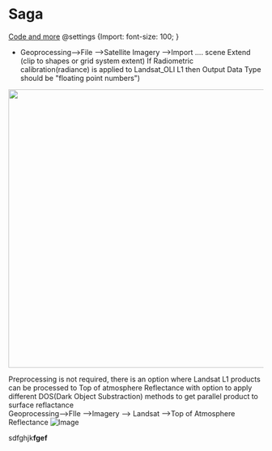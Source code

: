 # Saga

[Code and more](https://docs.google.com/document/d/1GPtPFcteq4Acpxi92wx8Xh0RLyAXM6RzKxIIifj8RAo/edit?usp=sharing)
@settings {Import:
  font-size: 100;
}
- Geoprocessing-->File -->Satellite Imagery -->Import .... scene
Extend (clip to shapes or grid system extent) 
If Radiometric calibration(radiance) is applied to Landsat_OLI L1 then Output Data Type should be "floating point numbers")

<img src="https://user-images.githubusercontent.com/111765142/188313379-32e0162b-dac1-4631-84e4-92fabbbfe35b.png" width="550" >

Preprocessing is not required, there is an option where Landsat L1 products can be processed to Top of atmosphere Reflectance with option to apply different DOS(Dark Object Substraction) methods to get parallel product to surface reflactance    
         Geoprocessing-->FIle -->Imagery --> Landsat -->Top of Atmosphere Reflectance
![Image](https://user-images.githubusercontent.com/111765142/187009250-c61e74d4-4615-45e5-9690-172303524c04.png)

sdfghjk**fgef**
